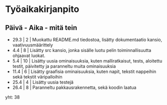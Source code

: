 # Työaikakirjanpito

Päivä - Aika - mitä tein
---------------------------------------------------------------------------------------------------
- 29.3 | 2 | Muokattu README.md tiedostoa, lisätty dokumentaatio kansio, vaativuusmäärittely
- 4.4  | 8 | Lisätty src kansio, jonka sisälle luotu pelin toiminnallisuutta ohjaavat luokat.
- 5.4  | 10 | Lisätty uusia ominaisuuksia, kuten malliratkaisut, tests, aloitettu testit, päivitetty ja paranneltu muita ominaisuuksia
- 11.4 | 6 | Lisätty graafisia ominaisuuksia, kuten napit, tekstit nappeihin sekä tekstit väripalloihin
- 25.4 | 4 | Lisätty uusia testejä
- 26.4 | 8 | Paranneltu pakkausrakennetta, sekä koodin laatua

yht: 38
